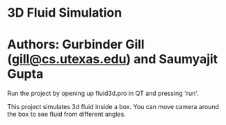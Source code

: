 
3D Fluid Simulation
=====================

 Authors: Gurbinder Gill (gill@cs.utexas.edu) and Saumyajit Gupta
=================================================================

Run the project by opening up fluid3d.pro in QT and pressing 'run'.

This project simulates 3d fluid inside a box. You can move camera around the box to see fluid from different
angles.
